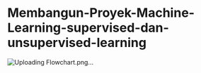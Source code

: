 # Membangun-Proyek-Machine-Learning-supervised-dan-unsupervised-learning
![Uploading Flowchart.png…]()

